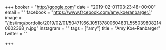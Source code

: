 +++
booker = "http://google.com"
date = "2019-02-01T03:23:48+00:00"
email = ""
facebook = "https://www.facebook.com/amy.koeranbarger.1"
image = "/jbs/img/portfolio/2019/02/01/50471966_105137800604831_5550398082140602368_n.jpg"
instagram = ""
tags = ["amy"]
title = "Amy Koe-Ranbarger"
twitter = ""

+++
